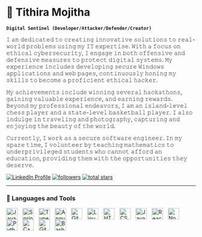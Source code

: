 # 🥷 Tithira Mojitha

**`Digital Sentinel (Developer/Attacker/Defender/Creator)`**

𝙸 𝚊𝚖 𝚍𝚎𝚍𝚒𝚌𝚊𝚝𝚎𝚍 𝚝𝚘 𝚌𝚛𝚎𝚊𝚝𝚒𝚗𝚐 𝚒𝚗𝚗𝚘𝚟𝚊𝚝𝚒𝚟𝚎 𝚜𝚘𝚕𝚞𝚝𝚒𝚘𝚗𝚜 𝚝𝚘 𝚛𝚎𝚊𝚕-𝚠𝚘𝚛𝚕𝚍 𝚙𝚛𝚘𝚋𝚕𝚎𝚖𝚜 𝚞𝚜𝚒𝚗𝚐 𝚖𝚢 𝙸𝚃 𝚎𝚡𝚙𝚎𝚛𝚝𝚒𝚜𝚎. 𝚆𝚒𝚝𝚑 𝚊 𝚏𝚘𝚌𝚞𝚜 𝚘𝚗 𝚎𝚝𝚑𝚒𝚌𝚊𝚕 𝚌𝚢𝚋𝚎𝚛𝚜𝚎𝚌𝚞𝚛𝚒𝚝𝚢, 𝙸 𝚎𝚗𝚐𝚊𝚐𝚎 𝚒𝚗 𝚋𝚘𝚝𝚑 𝚘𝚏𝚏𝚎𝚗𝚜𝚒𝚟𝚎 𝚊𝚗𝚍 𝚍𝚎𝚏𝚎𝚗𝚜𝚒𝚟𝚎 𝚖𝚎𝚊𝚜𝚞𝚛𝚎𝚜 𝚝𝚘 𝚙𝚛𝚘𝚝𝚎𝚌𝚝 𝚍𝚒𝚐𝚒𝚝𝚊𝚕 𝚜𝚢𝚜𝚝𝚎𝚖𝚜. 𝙼𝚢 𝚎𝚡𝚙𝚎𝚛𝚒𝚎𝚗𝚌𝚎 𝚒𝚗𝚌𝚕𝚞𝚍𝚎𝚜 𝚍𝚎𝚟𝚎𝚕𝚘𝚙𝚒𝚗𝚐 𝚜𝚎𝚌𝚞𝚛𝚎 𝚆𝚒𝚗𝚍𝚘𝚠𝚜 𝚊𝚙𝚙𝚕𝚒𝚌𝚊𝚝𝚒𝚘𝚗𝚜 𝚊𝚗𝚍 𝚠𝚎𝚋 𝚙𝚊𝚐𝚎𝚜, 𝚌𝚘𝚗𝚝𝚒𝚗𝚞𝚘𝚞𝚜𝚕𝚢 𝚑𝚘𝚗𝚒𝚗𝚐 𝚖𝚢 𝚜𝚔𝚒𝚕𝚕𝚜 𝚝𝚘 𝚋𝚎𝚌𝚘𝚖𝚎 𝚊 𝚙𝚛𝚘𝚏𝚒𝚌𝚒𝚎𝚗𝚝 𝚎𝚝𝚑𝚒𝚌𝚊𝚕 𝚑𝚊𝚌𝚔𝚎𝚛.

𝙼𝚢 𝚊𝚌𝚑𝚒𝚎𝚟𝚎𝚖𝚎𝚗𝚝𝚜 𝚒𝚗𝚌𝚕𝚞𝚍𝚎 𝚠𝚒𝚗𝚗𝚒𝚗𝚐 𝚜𝚎𝚟𝚎𝚛𝚊𝚕 𝚑𝚊𝚌𝚔𝚊𝚝𝚑𝚘𝚗𝚜, 𝚐𝚊𝚒𝚗𝚒𝚗𝚐 𝚟𝚊𝚕𝚞𝚊𝚋𝚕𝚎 𝚎𝚡𝚙𝚎𝚛𝚒𝚎𝚗𝚌𝚎, 𝚊𝚗𝚍 𝚎𝚊𝚛𝚗𝚒𝚗𝚐 𝚛𝚎𝚠𝚊𝚛𝚍𝚜. 𝙱𝚎𝚢𝚘𝚗𝚍 𝚖𝚢 𝚙𝚛𝚘𝚏𝚎𝚜𝚜𝚒𝚘𝚗𝚊𝚕 𝚎𝚗𝚍𝚎𝚊𝚟𝚘𝚛𝚜, 𝙸 𝚊𝚖 𝚊𝚗 𝚒𝚜𝚕𝚊𝚗𝚍-𝚕𝚎𝚟𝚎𝚕 𝚌𝚑𝚎𝚜𝚜 𝚙𝚕𝚊𝚢𝚎𝚛 𝚊𝚗𝚍 𝚊 𝚜𝚝𝚊𝚝𝚎-𝚕𝚎𝚟𝚎𝚕 𝚋𝚊𝚜𝚔𝚎𝚝𝚋𝚊𝚕𝚕 𝚙𝚕𝚊𝚢𝚎𝚛. 𝙸 𝚊𝚕𝚜𝚘 𝚒𝚗𝚍𝚞𝚕𝚐𝚎 𝚒𝚗 𝚝𝚛𝚊𝚟𝚎𝚕𝚒𝚗𝚐 𝚊𝚗𝚍 𝚙𝚑𝚘𝚝𝚘𝚐𝚛𝚊𝚙𝚑𝚢, 𝚌𝚊𝚙𝚝𝚞𝚛𝚒𝚗𝚐 𝚊𝚗𝚍 𝚎𝚗𝚓𝚘𝚢𝚒𝚗𝚐 𝚝𝚑𝚎 𝚋𝚎𝚊𝚞𝚝𝚢 𝚘𝚏 𝚝𝚑𝚎 𝚠𝚘𝚛𝚕𝚍.

𝙲𝚞𝚛𝚛𝚎𝚗𝚝𝚕𝚢, 𝙸 𝚠𝚘𝚛𝚔 𝚊𝚜 𝚊 𝚜𝚎𝚌𝚞𝚛𝚎 𝚜𝚘𝚏𝚝𝚠𝚊𝚛𝚎 𝚎𝚗𝚐𝚒𝚗𝚎𝚎𝚛. 𝙸𝚗 𝚖𝚢 𝚜𝚙𝚊𝚛𝚎 𝚝𝚒𝚖𝚎, 𝙸 𝚟𝚘𝚕𝚞𝚗𝚝𝚎𝚎𝚛 𝚋𝚢 𝚝𝚎𝚊𝚌𝚑𝚒𝚗𝚐 𝚖𝚊𝚝𝚑𝚎𝚖𝚊𝚝𝚒𝚌𝚜 𝚝𝚘 𝚞𝚗𝚍𝚎𝚛𝚙𝚛𝚒𝚟𝚒𝚕𝚎𝚐𝚎𝚍 𝚜𝚝𝚞𝚍𝚎𝚗𝚝𝚜 𝚠𝚑𝚘 𝚌𝚊𝚗𝚗𝚘𝚝 𝚊𝚏𝚏𝚘𝚛𝚍 𝚊𝚗 𝚎𝚍𝚞𝚌𝚊𝚝𝚒𝚘𝚗, 𝚙𝚛𝚘𝚟𝚒𝚍𝚒𝚗𝚐 𝚝𝚑𝚎𝚖 𝚠𝚒𝚝𝚑 𝚝𝚑𝚎 𝚘𝚙𝚙𝚘𝚛𝚝𝚞𝚗𝚒𝚝𝚒𝚎𝚜 𝚝𝚑𝚎𝚢 𝚍𝚎𝚜𝚎𝚛𝚟𝚎.
   <p align="left">
   <a href="https://www.linkedin.com/in/mojitha-ranasinghe-002358279/">
      <img alt="LinkedIn Profile" title="Connect with me on LinkedIn" src="https://custom-icon-badges.demolab.com/badge/LinkedIn-Connect-blue?logo=linkedin&logoColor=white&style=for-the-badge&labelColor=0A66C2"/></a>
      <a href="https://github.com/MojithaR">
      <img alt="followers" title="Follow me on GitHub" src="https://custom-icon-badges.demolab.com/github/followers/MojithaR?color=236ad3&labelColor=1155ba&style=for-the-badge&logo=person-add&label=Follow&logoColor=white"/></a>
   <a href="https://github.com/MojithaR?tab=repositories&sort=stargazers">
      <img alt="total stars" title="Total stars on GitHub" src="https://custom-icon-badges.demolab.com/github/stars/MojithaR?color=55960c&style=for-the-badge&labelColor=488207&logo=star"/></a>
   </p>

---

### 🧰 Languages and Tools

<img align="left" alt="Java" width="30px" style="padding-right:10px;" src="https://cdn.jsdelivr.net/gh/devicons/devicon/icons/java/java-original.svg"/>
<img align="left" alt="Spring" width="30px" style="padding-right:10px;" src="https://cdn.jsdelivr.net/gh/devicons/devicon/icons/spring/spring-original.svg" />
<img align="left" alt="TypeScript" width="30px" style="padding-right:10px;" src="https://cdn.jsdelivr.net/gh/devicons/devicon/icons/typescript/typescript-plain.svg" />
<img align="left" alt="Angular" width="30px" style="padding-right:10px;" src="https://cdn.jsdelivr.net/gh/devicons/devicon/icons/angularjs/angularjs-plain.svg" />
<img align="left" alt="Git" width="30px" style="padding-right:10px;" src="https://cdn.jsdelivr.net/gh/devicons/devicon/icons/git/git-original.svg" />
<img align="left" alt="Linux" width="30px" style="padding-right:10px;" src="https://cdn.jsdelivr.net/gh/devicons/devicon/icons/linux/linux-original.svg" />
<img align="left" alt="HTML" width="30px" style="padding-right:10px;" src="https://cdn.jsdelivr.net/gh/devicons/devicon/icons/html5/html5-plain.svg" />
<img align="left" alt="CSS" width="30px" style="padding-right:10px;" src="https://cdn.jsdelivr.net/gh/devicons/devicon/icons/css3/css3-plain.svg" />
<img align="left" alt="JavaScript" width="30px" style="padding-right:10px;" src="https://cdn.jsdelivr.net/gh/devicons/devicon/icons/javascript/javascript-plain.svg" />
<img align="left" alt="React" width="30px" style="padding-right:10px;" src="https://cdn.jsdelivr.net/gh/devicons/devicon/icons/react/react-original.svg" />
<img align="left" alt="NodeJS" width="30px" style="padding-right:10px;" src="https://cdn.jsdelivr.net/gh/devicons/devicon/icons/nodejs/nodejs-original.svg" />
<img align="left" alt="Python" width="30px" style="padding-right:10px;" src="https://cdn.jsdelivr.net/gh/devicons/devicon/icons/python/python-plain.svg" />
<img align="left" alt="C++" width="30px" style="padding-right:10px;" src="https://cdn.jsdelivr.net/gh/devicons/devicon/icons/cplusplus/cplusplus-line.svg" />
<img align="left" alt="GitHub" width="30px" style="padding-right:10px;" src="https://cdn.jsdelivr.net/gh/devicons/devicon/icons/github/github-original.svg" />
<img align="left" alt="Bash" width="30px" style="padding-right:10px;" src="https://cdn.jsdelivr.net/gh/devicons/devicon/icons/bash/bash-original.svg" />
<br />

#

